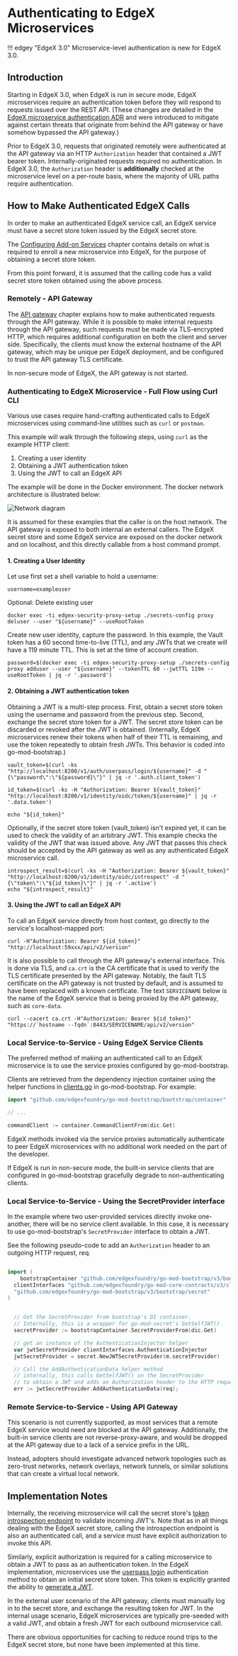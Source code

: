 # Authenticating to EdgeX Microservices

!!! edgey "EdgeX 3.0"
    Microservice-level authentication is new for EdgeX 3.0.

## Introduction

Starting in EdgeX 3.0, when EdgeX is run in secure mode,
EdgeX microservices require an authentication token before
they will respond to requests issued over the REST API.
(These changes are detailed in the
[EdgeX microservice authentication ADR](../design/adr/security/0028-authentication.md)
and were introduced to mitigate against certain threats
that originate from behind the API gateway or have somehow bypassed the API gateway.)

Prior to EdgeX 3.0, requests that originated remotely
were authenticated at the API gateway via an HTTP `Authorization`
header that contained a JWT bearer token.
Internally-originated requests required no authentication.
In EdgeX 3.0, the `Authorization` header is **additionally** checked
at the microservice level on a per-route basis,
where the majority of URL paths require authentication.

## How to Make Authenticated EdgeX Calls

In order to make an authenticated EdgeX service call,
an EdgeX service must have a secret store token issued
by the EdgeX secret store.

The [Configuring Add-on Services](./Ch-Configuring-Add-On-Services.md)
chapter contains details on what is required to
enroll a new microservice into EdgeX,
for the purpose of obtaining a secret store token.

From this point forward, it is assumed that the calling code
has a valid secret store token obtained using the above process.

### Remotely - API Gateway

The [API gateway](./Ch-APIGateway.md) chapter explains how
to make authenticated requests through the API gateway.
While it is possible to make internal requests through the API gateway,
such requests must be made via TLS-encrypted HTTP,
which requires additional configuration on both the client and server side.
Specifically, the clients must know the external hostname of the API gateway,
which may be unique per EdgeX deployment,
and be configured to trust the API gateway TLS certificate.

In non-secure mode of EdgeX, the API gateway is not started.


### Authenticating to EdgeX Microservice - Full Flow using Curl CLI

Various use cases require hand-crafting
authenticated calls to EdgeX microservices
using command-line utilities such as `curl` or `postman`.

This example will walk through the following steps,
using `curl` as the example HTTP client:

1. Creating a user identity
2. Obtaining a JWT authentication token
3. Using the JWT to call an EdgeX API

The example will be done in the Docker environment.
The docker network architecture is illustrated below:

![Network diagram](authentication-network.jpg)

It is assumed for these examples that the caller is on the host network.
The API gateway is exposed to both internal an external callers.
The EdgeX secret store and some EdgeX service
are exposed on the docker network and on localhost,
and this directly callable from a host command prompt.

#### 1. Creating a User Identity

Let use first set a shell variable to hold a username:

```shell
username=exampleuser
```

Optional: Delete existing user

```shell
docker exec -ti edgex-security-proxy-setup ./secrets-config proxy deluser --user "${username}" --useRootToken
```

Create new user identity, capture the password.
In this example, the Vault token has a 60 second time-to-live (TTL),
and any JWTs that we create will have a 119 minute TTL.
This is set at the time of account creation.

```shell
password=$(docker exec -ti edgex-security-proxy-setup ./secrets-config proxy adduser --user "${username}" --tokenTTL 60 --jwtTTL 119m --useRootToken | jq -r '.password')
```

#### 2. Obtaining a JWT authentication token

Obtaining a JWT is a multi-step process.
First, obtain a secret store token using the username and password from the previous step.
Second, exchange the secret store token for a JWT.
The secret store token can be discarded or revoked after the JWT is obtained.
(Internally, EdgeX microservices renew their tokens when half of their TTL is remaining, and use the token repeatedly to obtain fresh JWTs.
This behavior is coded into go-mod-bootstrap.)


```shell
vault_token=$(curl -ks "http://localhost:8200/v1/auth/userpass/login/${username}" -d "{\"password\":\"${password}\"}" | jq -r '.auth.client_token')

id_token=$(curl -ks -H "Authorization: Bearer ${vault_token}" "http://localhost:8200/v1/identity/oidc/token/${username}" | jq -r '.data.token')

echo "${id_token}"
```

Optionally, if the secret store token (vault_token) isn't expired yet,
it can be used to check the validity of an arbitrary JWT.
This example checks the validity of the JWT that was issued above.
Any JWT that passes this check should be accepted by the API gateway
as well as any authenticated EdgeX microservice call.

```shell
introspect_result=$(curl -ks -H "Authorization: Bearer ${vault_token}" "http://localhost:8200/v1/identity/oidc/introspect" -d "{\"token\":\"${id_token}\"}" | jq -r '.active')
echo "${introspect_result}"
```

#### 3. Using the JWT to call an EdgeX API

To call an EdgeX service directly from host context,
go directly to the service's localhost-mapped port:

```shell
curl -H"Authorization: Bearer ${id_token}" "http://localhost:59xxx/api/v2/version"
```

It is also possible to call through the API gateway's external interface.
This is done via TLS, and `ca.crt` is the CA certificate that is
used to verify the TLS certificate presented by the API gateway.
Notably, the fault TLS certificate on the API gateway is not trusted
by default, and is assumed to have been replaced with a known certificate.
The text `SERVICENAME` below is the name of the EdgeX service
that is being proxied by the API gateway, such as `core-data`.

```shell
curl --cacert ca.crt -H"Authorization: Bearer ${id_token}" "https://`hostname --fqdn`:8443/SERVICENAME/api/v2/version"
```


### Local Service-to-Service - Using EdgeX Service Clients

The preferred method of making an authenticated
call to an EdgeX microservice is to use
the service proxies configured by go-mod-bootstrap.

Clients are retrieved from the dependency injection container
using the helper functions in 
[clients.go](https://github.com/edgexfoundry/go-mod-bootstrap/blob/main/bootstrap/container/clients.go)
in go-mod-bootstrap.
For example:

```go
import "github.com/edgexfoundry/go-mod-bootstrap/bootstrap/container"

// ... 

commandClient := container.CommandClientFrom(dic.Get)
```

EdgeX methods invoked via the service proxies
automatically authenticate to peer EdgeX microservices
with no additional work needed on the part of the developer.

If EdgeX is run in non-secure mode,
the built-in service clients that are configured in go-mod-bootstrap
gracefully degrade to non-authenticating clients.


### Local Service-to-Service - Using the SecretProvider interface

In the example where two user-provided services directly invoke one-another,
there will be no service client available.
In this case, it is necessary to use go-mod-bootstrap's `SecretProvider`
interface to obtain a JWT.

See the following pseudo-code to add an `Authorization` header
to an outgoing HTTP request, req.

```go

import (
	bootstrapContainer "github.com/edgexfoundry/go-mod-bootstrap/v3/bootstrap/container"
  clientInterfaces "github.com/edgexfoundry/go-mod-core-contracts/v3/clients/interfaces"
  "github.com/edgexfoundry/go-mod-bootstrap/v3/bootstrap/secret"
)


  // Get the SecretProvider from bootstrap's DI container.
  // Internally, this is a wrapper for go-mod-secret's GetSelfJWT()
  secretProvider := bootstrapContainer.SecretProviderFrom(dic.Get)

  // get an instance of the AuthenticationInjector helper
  var jwtSecretProvider clientInterfaces.AuthenticationInjector
  jwtSecretProvider = secret.NewJWTSecretProvider(m.secretProvider)

  // Call the AddAuthenticationData helper method
  // internally, this calls GetSelfJWT() on the SecretProvider
  // to obtain a JWT and adds an Authorization header to the HTTP request
  err := jwtSecretProvider.AddAuthenticationData(req);
```

### Remote Service-to-Service - Using API Gateway

This scenario is not currently supported,
as most services that a remote EdgeX service would need are blocked at the API gateway.
Additionally, the built-in service clients are not reverse-proxy-aware,
and would be dropped at the API gateway due to a lack of a service prefix in the URL.

Instead, adopters should investigate advanced network topologies such as
zero-trust networks, network overlays, network tunnels, or similar solutions
that can create a virtual local network.


## Implementation Notes

Internally, the receiving microservice will call the secret store's
[token introspection endpoint](https://developer.hashicorp.com/vault/api-docs/secret/identity/tokens#introspect-a-signed-id-token)
to validate incoming JWT's.
Note that as in all things dealing with the EdgeX secret store,
calling the introspection endpoint is also an authenticated call,
and a service must have explicit authorization to invoke this API.

Similarly, explicit authorization is required for a calling microservice
to obtain a JWT to pass as an authentication token.
In the EdgeX implementation, microservices use the
[userpass login](https://developer.hashicorp.com/vault/api-docs/auth/userpass#login)
authentication method to obtain an initial secret store token.
This token is explicitly granted the ability to
[generate a JWT](https://developer.hashicorp.com/vault/api-docs/secret/identity/tokens#generate-a-signed-id-token).

In the external user scenario of the API gateway,
clients must manually log in to the secret store,
and exchange the resulting token for JWT.
In the internal usage scenario,
EdgeX microservices are typically pre-seeded with a valid JWT,
and obtain a fresh JWT for each outbound microservice call.

There are obvious opportunities for caching to reduce round trips to the EdgeX secret store,
but none have been implemented at this time.
